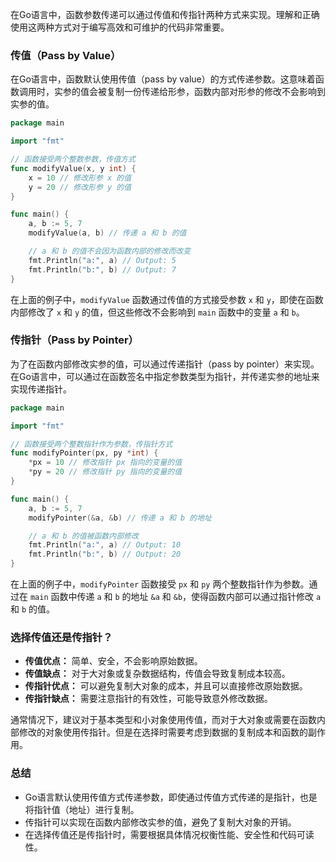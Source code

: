 在Go语言中，函数参数传递可以通过传值和传指针两种方式来实现。理解和正确使用这两种方式对于编写高效和可维护的代码非常重要。

### 传值（Pass by Value）

在Go语言中，函数默认使用传值（pass by value）的方式传递参数。这意味着函数调用时，实参的值会被复制一份传递给形参，函数内部对形参的修改不会影响到实参的值。

```go
package main

import "fmt"

// 函数接受两个整数参数，传值方式
func modifyValue(x, y int) {
    x = 10 // 修改形参 x 的值
    y = 20 // 修改形参 y 的值
}

func main() {
    a, b := 5, 7
    modifyValue(a, b) // 传递 a 和 b 的值

    // a 和 b 的值不会因为函数内部的修改而改变
    fmt.Println("a:", a) // Output: 5
    fmt.Println("b:", b) // Output: 7
}
```

在上面的例子中，`modifyValue` 函数通过传值的方式接受参数 `x` 和 `y`，即使在函数内部修改了 `x` 和 `y` 的值，但这些修改不会影响到 `main` 函数中的变量 `a` 和 `b`。

### 传指针（Pass by Pointer）

为了在函数内部修改实参的值，可以通过传递指针（pass by pointer）来实现。在Go语言中，可以通过在函数签名中指定参数类型为指针，并传递实参的地址来实现传递指针。

```go
package main

import "fmt"

// 函数接受两个整数指针作为参数，传指针方式
func modifyPointer(px, py *int) {
    *px = 10 // 修改指针 px 指向的变量的值
    *py = 20 // 修改指针 py 指向的变量的值
}

func main() {
    a, b := 5, 7
    modifyPointer(&a, &b) // 传递 a 和 b 的地址

    // a 和 b 的值被函数内部修改
    fmt.Println("a:", a) // Output: 10
    fmt.Println("b:", b) // Output: 20
}
```

在上面的例子中，`modifyPointer` 函数接受 `px` 和 `py` 两个整数指针作为参数。通过在 `main` 函数中传递 `a` 和 `b` 的地址 `&a` 和 `&b`，使得函数内部可以通过指针修改 `a` 和 `b` 的值。

### 选择传值还是传指针？

- **传值优点：** 简单、安全，不会影响原始数据。
- **传值缺点：** 对于大对象或复杂数据结构，传值会导致复制成本较高。
- **传指针优点：** 可以避免复制大对象的成本，并且可以直接修改原始数据。
- **传指针缺点：** 需要注意指针的有效性，可能导致意外修改数据。

通常情况下，建议对于基本类型和小对象使用传值，而对于大对象或需要在函数内部修改的对象使用传指针。但是在选择时需要考虑到数据的复制成本和函数的副作用。

### 总结

- Go语言默认使用传值方式传递参数，即使通过传值方式传递的是指针，也是将指针值（地址）进行复制。
- 传指针可以实现在函数内部修改实参的值，避免了复制大对象的开销。
- 在选择传值还是传指针时，需要根据具体情况权衡性能、安全性和代码可读性。
